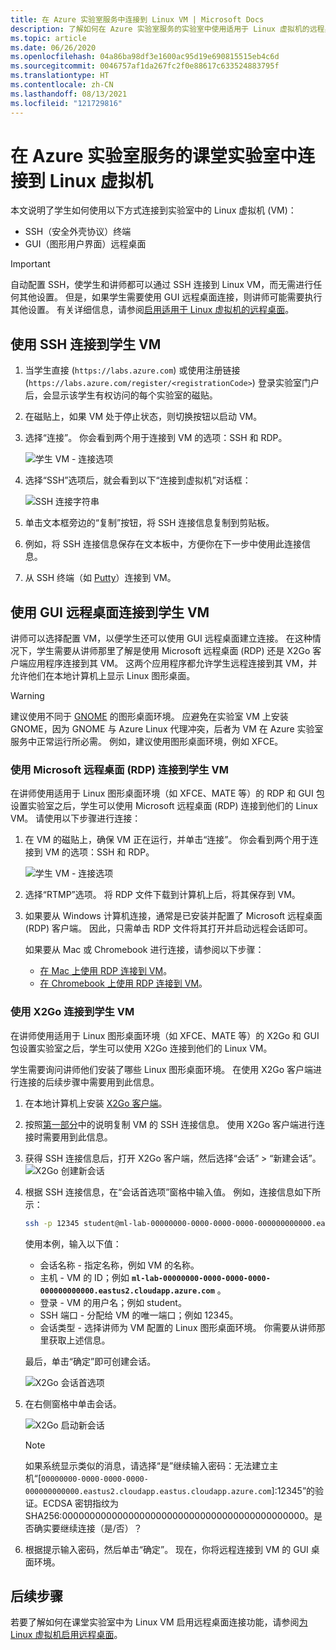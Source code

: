 ```yaml
---
title: 在 Azure 实验室服务中连接到 Linux VM | Microsoft Docs
description: 了解如何在 Azure 实验室服务的实验室中使用适用于 Linux 虚拟机的远程桌面。
ms.topic: article
ms.date: 06/26/2020
ms.openlocfilehash: 04a86ba98df3e1600ac95d19e690815515eb4c6d
ms.sourcegitcommit: 0046757af1da267fc2f0e88617c633524883795f
ms.translationtype: HT
ms.contentlocale: zh-CN
ms.lasthandoff: 08/13/2021
ms.locfileid: "121729816"
---
```

# <a name="connect-to-linux-virtual-machines-in-a-classroom-lab-of-azure-lab-services"></a>在 Azure 实验室服务的课堂实验室中连接到 Linux 虚拟机
本文说明了学生如何使用以下方式连接到实验室中的 Linux 虚拟机 (VM)：
- SSH（安全外壳协议）终端
- GUI（图形用户界面）远程桌面

> [!IMPORTANT] 
> 自动配置 SSH，使学生和讲师都可以通过 SSH 连接到 Linux VM，而无需进行任何其他设置。 但是，如果学生需要使用 GUI 远程桌面连接，则讲师可能需要执行其他设置。  有关详细信息，请参阅[启用适用于 Linux 虚拟机的远程桌面](how-to-enable-remote-desktop-linux.md)。

## <a name="connect-to-the-student-vm-using-ssh"></a>使用 SSH 连接到学生 VM

1. 当学生直接 (`https://labs.azure.com`) 或使用注册链接 (`https://labs.azure.com/register/<registrationCode>`) 登录实验室门户后，会显示该学生有权访问的每个实验室的磁贴。 
   
1. 在磁贴上，如果 VM 处于停止状态，则切换按钮以启动 VM。 

2. 选择“连接”。 你会看到两个用于连接到 VM 的选项：SSH 和 RDP。

    ![学生 VM - 连接选项](./media/how-to-enable-remote-desktop-linux/student-vm-connect-options.png)

3. 选择“SSH”选项后，就会看到以下“连接到虚拟机”对话框：  

    ![SSH 连接字符串](./media/how-to-enable-remote-desktop-linux/ssh-connection-string.png)

4. 单击文本框旁边的“复制”按钮，将 SSH 连接信息复制到剪贴板。 

5. 例如，将 SSH 连接信息保存在文本板中，方便你在下一步中使用此连接信息。

6. 从 SSH 终端（如 [Putty](https://www.putty.org/)）连接到 VM。

## <a name="connect-to-the-student-vm-using-gui-remote-desktop"></a>使用 GUI 远程桌面连接到学生 VM
讲师可以选择配置 VM，以便学生还可以使用 GUI 远程桌面建立连接。  在这种情况下，学生需要从讲师那里了解是使用 Microsoft 远程桌面 (RDP) 还是 X2Go  客户端应用程序连接到其 VM。  这两个应用程序都允许学生远程连接到其 VM，并允许他们在本地计算机上显示 Linux 图形桌面。

> [!WARNING]
>  建议使用不同于 [GNOME](https://www.gnome.org/) 的图形桌面环境。  应避免在实验室 VM 上安装 GNOME，因为 GNOME 与 Azure Linux 代理冲突，后者为 VM 在 Azure 实验室服务中正常运行所必需。  例如，建议使用图形桌面环境，例如 XFCE。

### <a name="connect-to-the-student-vm-using-microsoft-remote-desktop-rdp"></a>使用 Microsoft 远程桌面 (RDP) 连接到学生 VM
在讲师使用适用于 Linux 图形桌面环境（如 XFCE、MATE 等）的 RDP 和 GUI 包设置实验室之后，学生可以使用 Microsoft 远程桌面 (RDP) 连接到他们的 Linux VM。 请使用以下步骤进行连接： 

1. 在 VM 的磁贴上，确保 VM 正在运行，并单击“连接”。 你会看到两个用于连接到 VM 的选项：SSH 和 RDP。

    ![学生 VM - 连接选项](./media/how-to-enable-remote-desktop-linux/student-vm-connect-options.png)
2. 选择“RTMP”选项。  将 RDP 文件下载到计算机上后，将其保存到 VM。

3. 如果要从 Windows 计算机连接，通常是已安装并配置了 Microsoft 远程桌面 (RDP) 客户端。  因此，只需单击 RDP 文件将其打开并启动远程会话即可。

    如果要从 Mac 或 Chromebook 进行连接，请参阅以下步骤：
   - [在 Mac 上使用 RDP 连接到 VM](connect-virtual-machine-mac-remote-desktop.md)。
   - [在 Chromebook 上使用 RDP 连接到 VM](connect-virtual-machine-chromebook-remote-desktop.md)。

### <a name="connect-to-the-student-vm-using-x2go"></a>使用 X2Go 连接到学生 VM
在讲师使用适用于 Linux 图形桌面环境（如 XFCE、MATE 等）的 X2Go 和 GUI 包设置实验室之后，学生可以使用 X2Go 连接到他们的 Linux VM。

学生需要询问讲师他们安装了哪些 Linux 图形桌面环境。  在使用 X2Go 客户端进行连接的后续步骤中需要用到此信息。

1. 在本地计算机上安装 [X2Go 客户端](https://wiki.x2go.org/doku.php/doc:installation:x2goclient)。

1. 按照[第一部分](how-to-use-remote-desktop-linux-student.md#connect-to-the-student-vm-using-ssh)中的说明复制 VM 的 SSH 连接信息。  使用 X2Go 客户端进行连接时需要用到此信息。

1. 获得 SSH 连接信息后，打开 X2Go 客户端，然后选择“会话” > “新建会话”。
   ![X2Go 创建新会话](./media/how-to-use-classroom-lab/x2go-new-session.png)

1. 根据 SSH 连接信息，在“会话首选项”窗格中输入值。  例如，连接信息如下所示：

    ```bash
    ssh -p 12345 student@ml-lab-00000000-0000-0000-0000-000000000000.eastus2.cloudapp.azure.com
    ```

    使用本例，输入以下值：

   - 会话名称 - 指定名称，例如 VM 的名称。
   - 主机 - VM 的 ID；例如 **`ml-lab-00000000-0000-0000-0000-000000000000.eastus2.cloudapp.azure.com`** 。
   - 登录 - VM 的用户名；例如 student。
   - SSH 端口 - 分配给 VM 的唯一端口；例如 12345。
   - 会话类型 - 选择讲师为 VM 配置的 Linux 图形桌面环境。  你需要从讲师那里获取上述信息。

    最后，单击“确定”即可创建会话。

    ![X2Go 会话首选项](./media/how-to-use-classroom-lab/x2go-session-preferences.png)

1.  在右侧窗格中单击会话。

    ![X2Go 启动新会话](./media/how-to-use-classroom-lab/x2go-start-session.png)

    > [!NOTE] 
    > 如果系统显示类似的消息，请选择“是”继续输入密码：无法建立主机“[`00000000-0000-0000-0000-000000000000.eastus2.cloudapp.eastus.cloudapp.azure.com`]:12345”的验证。ECDSA 密钥指纹为 SHA256:00000000000000000000000000000000000000000000。是否确实要继续连接（是/否）？

2. 根据提示输入密码，然后单击“确定”。  现在，你将远程连接到 VM 的 GUI 桌面环境。

## <a name="next-steps"></a>后续步骤
若要了解如何在课堂实验室中为 Linux VM 启用远程桌面连接功能，请参阅[为 Linux 虚拟机启用远程桌面](how-to-enable-remote-desktop-linux.md)。 

